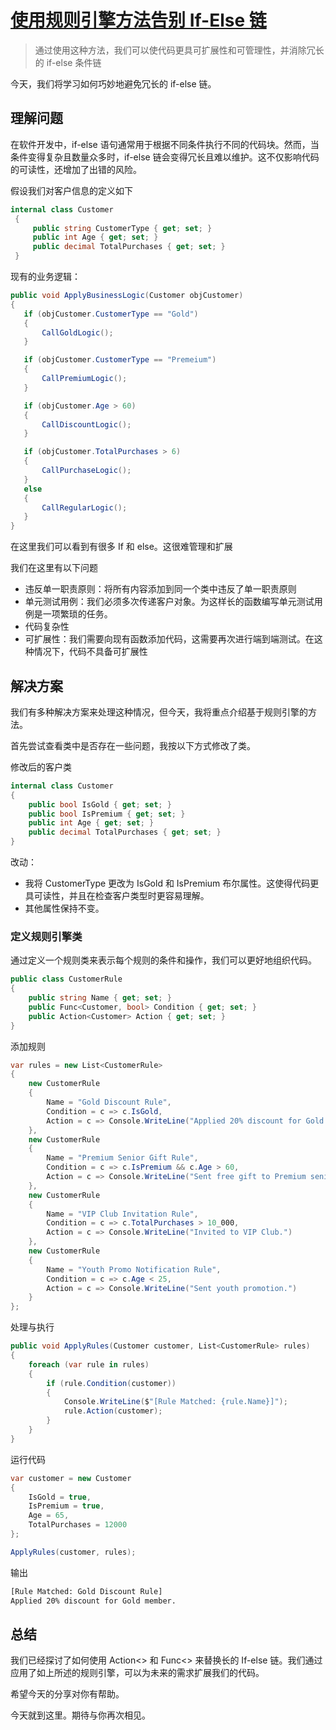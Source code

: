 # [使用规则引擎方法告别 If-Else 链](https://medium.com/@devesh.akgec/say-goodbye-to-if-else-chains-with-a-rule-engine-approach-cc0b8b0695f7)

> 通过使用这种方法，我们可以使代码更具可扩展性和可管理性，并消除冗长的 if-else 条件链

今天，我们将学习如何巧妙地避免冗长的 if-else 链。

## 理解问题

在软件开发中，if-else 语句通常用于根据不同条件执行不同的代码块。然而，当条件变得复杂且数量众多时，if-else 链会变得冗长且难以维护。这不仅影响代码的可读性，还增加了出错的风险。

假设我们对客户信息的定义如下

```csharp
internal class Customer
 {
     public string CustomerType { get; set; }
     public int Age { get; set; }
     public decimal TotalPurchases { get; set; }
 }
 ```

 现有的业务逻辑：

 ```csharp
public void ApplyBusinessLogic(Customer objCustomer)
{
    if (objCustomer.CustomerType == "Gold")
    {
        CallGoldLogic();
    }

    if (objCustomer.CustomerType == "Premeium")
    {
        CallPremiumLogic();
    }

    if (objCustomer.Age > 60)
    {
        CallDiscountLogic();
    }

    if (objCustomer.TotalPurchases > 6)
    {
        CallPurchaseLogic();
    }
    else
    {
        CallRegularLogic();
    }
}
```

在这里我们可以看到有很多 If 和 else。这很难管理和扩展

我们在这里有以下问题

- 违反单一职责原则：将所有内容添加到同一个类中违反了单一职责原则
- 单元测试用例：我们必须多次传递客户对象。为这样长的函数编写单元测试用例是一项繁琐的任务。
- 代码复杂性
- 可扩展性：我们需要向现有函数添加代码，这需要再次进行端到端测试。在这种情况下，代码不具备可扩展性

## 解决方案

我们有多种解决方案来处理这种情况，但今天，我将重点介绍基于规则引擎的方法。

首先尝试查看类中是否存在一些问题，我按以下方式修改了类。

修改后的客户类

```csharp
internal class Customer
{
    public bool IsGold { get; set; }
    public bool IsPremium { get; set; }
    public int Age { get; set; }
    public decimal TotalPurchases { get; set; }
}
```

改动：

- 我将 CustomerType 更改为 IsGold 和 IsPremium 布尔属性。这使得代码更具可读性，并且在检查客户类型时更容易理解。
- 其他属性保持不变。

### 定义规则引擎类

通过定义一个规则类来表示每个规则的条件和操作，我们可以更好地组织代码。

```csharp
public class CustomerRule
{
    public string Name { get; set; }
    public Func<Customer, bool> Condition { get; set; }
    public Action<Customer> Action { get; set; }
}
```

添加规则

```csharp
var rules = new List<CustomerRule>
{
    new CustomerRule
    {
        Name = "Gold Discount Rule",
        Condition = c => c.IsGold,
        Action = c => Console.WriteLine("Applied 20% discount for Gold member.")
    },
    new CustomerRule
    {
        Name = "Premium Senior Gift Rule",
        Condition = c => c.IsPremium && c.Age > 60,
        Action = c => Console.WriteLine("Sent free gift to Premium senior.")
    },
    new CustomerRule
    {
        Name = "VIP Club Invitation Rule",
        Condition = c => c.TotalPurchases > 10_000,
        Action = c => Console.WriteLine("Invited to VIP Club.")
    },
    new CustomerRule
    {
        Name = "Youth Promo Notification Rule",
        Condition = c => c.Age < 25,
        Action = c => Console.WriteLine("Sent youth promotion.")
    }
};
```

处理与执行

```csharp
public void ApplyRules(Customer customer, List<CustomerRule> rules)
{
    foreach (var rule in rules)
    {
        if (rule.Condition(customer))
        {
            Console.WriteLine($"[Rule Matched: {rule.Name}]");
            rule.Action(customer);
        }
    }
}
```

运行代码

```csharp
var customer = new Customer
{
    IsGold = true,
    IsPremium = true,
    Age = 65,
    TotalPurchases = 12000
};

ApplyRules(customer, rules);
```

输出

```bash
[Rule Matched: Gold Discount Rule]
Applied 20% discount for Gold member.
```

## 总结

我们已经探讨了如何使用 Action<> 和 Func<> 来替换长的 If-else 链。我们通过应用了如上所述的规则引擎，可以为未来的需求扩展我们的代码。

希望今天的分享对你有帮助。

今天就到这里。期待与你再次相见。
